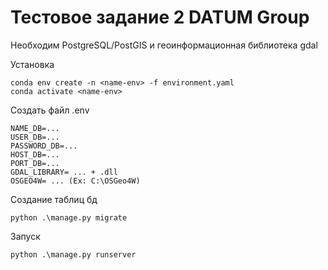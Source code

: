 # Тестовое задание 2 DATUM Group
Необходим PostgreSQL/PostGIS и геоинформационная библиотека gdal

Установка
```
conda env create -n <name-env> -f environment.yaml
conda activate <name-env>
```
Создать файл .env 
```
NAME_DB=...
USER_DB=...
PASSWORD_DB=...
HOST_DB=...
PORT_DB=...
GDAL_LIBRARY= ... + .dll
OSGEO4W= ... (Ex: C:\OSGeo4W)
```
Создание таблиц бд
```
python .\manage.py migrate
```
Запуск
```
python .\manage.py runserver
```
